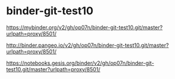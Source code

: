 # binder-git-test10

https://mybinder.org/v2/gh/op07n/binder-git-test10.git/master?urlpath=proxy/8501/

http://binder.pangeo.io/v2/gh/op07n/binder-git-test10.git/master?urlpath=proxy/8501/

https://notebooks.gesis.org/binder/v2/gh/op07n/binder-git-test10.git/master?urlpath=proxy/8501/
